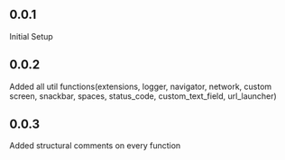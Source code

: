 ## 0.0.1

Initial Setup

## 0.0.2

Added all util functions(extensions, logger, navigator, network, custom screen, snackbar, spaces, status_code, custom_text_field, url_launcher)
## 0.0.3

Added structural comments on every function
